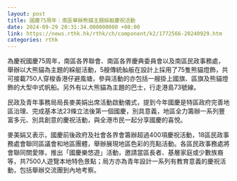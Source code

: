 ```yaml
---
layout: post
title: 國慶75周年｜南區舉辦熊貓主題綵艇慶祝活動
date: 2024-09-29 20:31:34.000000000 +08:00
link: https://news.rthk.hk/rthk/ch/component/k2/1772566-20240929.htm
categories: rthk
---
```


為慶祝國慶75周年，南區各界聯會、南區各界慶典委員會以及南區民政事務處，舉辦以大熊貓為主題的綵艇活動，5艘傳統舢舨在設計上採用了75隻熊貓燈飾，共可接載750人穿梭香港仔避風塘，參與活動的亦包括一艘掛上國旗、區旗及熊貓燈飾的大型中式帆船。另外有以大熊貓為主題的巴士，行走港島73號線。

民政及青年事務局局長麥美娟出席活動啟動儀式，提到今年國慶是特區政府完善地區治理、完成基本法23條立法後第一個國慶，別具意義，地區全力籌辦一系列豐富多元、別具創意的慶祝活動，與全港市民一起分享國慶的喜悅。

麥美娟又表示，國慶前後政府及社會各界會籌辦超過400項慶祝活動，18區民政事務處會聯同區議會和地區團體，舉辦展現地區色彩的亮點活動。各區民政事務處將會聯同關愛隊，推出「國慶樂悠遊」活動，邀請當區長者、基層家庭或少數族裔等，共7500人遊覽本地特色景點；局方亦為青年設計一系列有教育意義的慶祝活動，包括舉辦交流團到內地考察。
